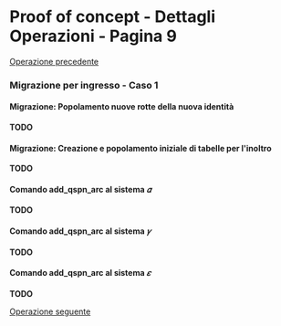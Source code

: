 # Proof of concept - Dettagli Operazioni - Pagina 9

[Operazione precedente](DettagliOperazioni8.md)

### <a name="Migrazione_ingresso_1"></a> Migrazione per ingresso - Caso 1

#### Migrazione: Popolamento nuove rotte della nuova identità

**TODO**

#### Migrazione: Creazione e popolamento iniziale di tabelle per l'inoltro

**TODO**

#### Comando add_qspn_arc al sistema *𝛼*

**TODO**

#### Comando add_qspn_arc al sistema *𝛾*

**TODO**

#### Comando add_qspn_arc al sistema *𝜀*

**TODO**

[Operazione seguente](DettagliOperazioni10.md)
